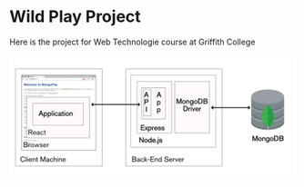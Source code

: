 # Wild Play Project

Here is the project for Web Technologie course at Griffith College

![Image](readme_assets/structure.png)
